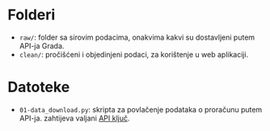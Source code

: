 # Folderi

- `raw/`: folder sa sirovim podacima, onakvima kakvi su dostavljeni putem API-ja
    Grada.
- `clean/`: pročišćeni i objedinjeni podaci, za korištenje u web aplikaciji.

# Datoteke

- `01-data_download.py`: skripta za povlačenje podataka o proračunu putem
    API-ja. zahtijeva valjani
    [API ključ](https://transparentnost.bjelovar.hr/api-pristup).
